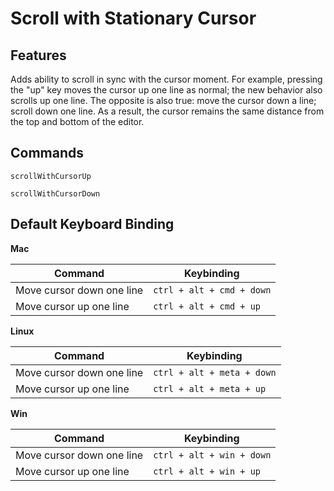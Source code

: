 # Scroll with Stationary Cursor

## Features

Adds ability to scroll in sync with the cursor moment. For example, pressing the "up" key moves the cursor up one line as normal; the new behavior also scrolls up one line. The opposite is also true: move the cursor down a line; scroll down one line. As a result, the cursor remains the same distance from the top and bottom of the editor.

## Commands

`scrollWithCursorUp`

`scrollWithCursorDown`

## Default Keyboard Binding

**Mac**

|Command|Keybinding|
|-|-|
|Move cursor down one line|`ctrl + alt + cmd + down`|
|Move cursor up one line|`ctrl + alt + cmd + up`|

**Linux**

|Command|Keybinding|
|-|-|
|Move cursor down one line|`ctrl + alt + meta + down`|
|Move cursor up one line|`ctrl + alt + meta + up`|

**Win**

|Command|Keybinding|
|-|-|
|Move cursor down one line|`ctrl + alt + win + down`|
|Move cursor up one line|`ctrl + alt + win + up`|

